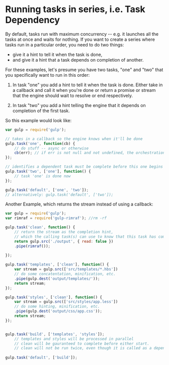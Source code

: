 # Running tasks in series, i.e. Task Dependency

By default, tasks run with maximum concurrency -- e.g. it launches all the tasks at once and waits for nothing.
If you want to create a series where tasks run in a particular order, you need to do two things:

- give it a hint to tell it when the task is done,
- and give it a hint that a task depends on completion of another.

For these examples, let's presume you have two tasks, "one" and "two" that you specifically want to run in this order:

1. In task "one" you add a hint to tell it when the task is done.  Either take in a callback and call it when you're
done or return a promise or stream that the engine should wait to resolve or end respectively.

2. In task "two" you add a hint telling the engine that it depends on completion of the first task.

So this example would look like:

```javascript
var gulp = require('gulp');

// takes in a callback so the engine knows when it'll be done
gulp.task('one', function(cb) {
    // do stuff -- async or otherwise
    cb(err); // if err is not null and not undefined, the orchestration will stop, and 'two' will not run
});

// identifies a dependent task must be complete before this one begins
gulp.task('two', ['one'], function() {
    // task 'one' is done now
});

gulp.task('default', ['one', 'two']);
// alternatively: gulp.task('default', ['two']);
```

Another Example, which returns the stream instead of using a callback:  

```javascript
var gulp = require('gulp');
var rimraf = require('gulp-rimraf'); //rm -rf 

gulp.task('clean', function() {
    // return the stream as the completion hint, 
    // which the calling task(s) can use to know that this task has completed.  
    return gulp.src('./output', { read: false })
    .pipe(rimraf());
    
});

gulp.task('templates', ['clean'], function() {
    var stream = gulp.src(['src/templates/*.hbs'])
    // do some concatentation, minification, etc.
    .pipe(gulp.dest('output/templates/'));
    return stream;
});

gulp.task('styles', ['clean'], function() {
    var stream = gulp.src(['src/styles/app.less'])
    // do some hinting, minification, etc.
    .pipe(gulp.dest('output/css/app.css'));
    return stream;
});


gulp.task('build', ['templates', 'styles']);
    // templates and styles will be processed in parallel
    // clean will be gauranteed to complete before either start.  
    // clean will not be run twice, even though it is called as a dependency twice.  
    
gulp.task('default', ['build']);
```

